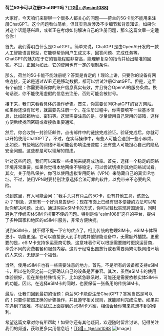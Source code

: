 **荷兰5G卡可以注册ChatGPT吗？[[TG💪+ @esim1088](https://t.me/s/esim1088)]**

大家好，今天咱们来聊聊一个很多人都关心的问题——荷兰的5G卡能不能用来注册ChatGPT。这个问题看似简单，但其实背后涉及不少细节和背景知识。如果你对这个话题感兴趣，或者正在考虑如何解决自己的注册问题，那么这篇文章一定适合你！

首先，我们得明白什么是ChatGPT。简单来说，ChatGPT是由OpenAI开发的一款人工智能语言模型，它能够帮助用户生成文本、回答问题、完成任务等。ChatGPT的魅力在于它的智能程度非常高，能理解复杂的指令并给出精准的回答。不过，正因为如此，它的使用也有一定的限制条件。

那么，荷兰的5G卡能不能注册呢？答案是肯定的！理论上讲，只要你的设备有网络连接，无论是通过WiFi还是移动数据，都可以尝试注册ChatGPT。但是，这里有个前提：你需要确保你的账户信息真实有效，并且符合OpenAI的服务条款。换句话说，你不能使用虚假的信息去注册，否则可能会被封号。

接下来，我们来看看具体的操作步骤。首先，你需要访问ChatGPT的官方网站。如果你还没有账号，就需要先注册一个。在注册过程中，你需要填写一些基本信息，比如邮箱地址、密码等。这里需要注意的是，尽量使用自己常用的邮箱，这样方便后续找回密码或者接收重要通知。

然后，你会收到一封验证邮件，点击邮件中的链接完成验证。验证完成后，你就可以开始使用ChatGPT了。不过，在实际操作中，有些人可能会遇到一些小麻烦。比如说，有些地区的网络环境可能会影响注册速度；还有些人可能担心自己的隐私安全问题。这些都是可以理解的顾虑。

针对这些问题，我们可以采取一些措施来提高成功率。首先，选择一个稳定的网络环境非常重要。如果你觉得本地网络不够稳定，可以尝试切换到其他网络试试看。其次，关于隐私保护，你可以使用虚拟专用网络（VPN）来隐藏自己的真实IP地址。不过，使用VPN时要特别注意选择合法可靠的软件，以免带来不必要的风险。

说到这里，有人可能会问：“我手头只有荷兰的5G卡，没有其他工具，该怎么办？”别急，这里有一个好消息告诉你：现在市面上已经有很多便捷的方法可以帮助你解决问题。比如，通过购买eSIM卡的方式，你可以轻松实现跨国通信，同时避免了传统实体SIM卡携带不便的问题。特别是像“esim1088”这样的平台，提供了多种国家和地区的eSIM卡服务，非常方便快捷。

说到eSIM卡，就不得不提一下它的优点了。相比传统的物理SIM卡，eSIM卡体积更小、功能更强。它可以直接嵌入到手机或其他智能设备中，无需额外插拔。更重要的是，eSIM卡支持多运营商切换，这意味着你可以根据需要随时更换运营商，享受不同的资费套餐和服务内容。这对于经常出国旅行或者需要频繁切换网络环境的人来说，无疑是一个福音。

当然，使用eSIM卡也有一些需要注意的地方。首先，不是所有的设备都支持eSIM卡，所以在购买之前一定要确认自己的设备是否兼容。其次，虽然eSIM卡的使用体验很好，但在某些特殊情况下，比如紧急联系时，可能还是需要依赖实体SIM卡的功能。因此，在选择eSIM卡的同时，也要保留一张备用的传统SIM卡。

最后，让我们回到最初的话题：荷兰5G卡能否注册ChatGPT？答案当然是可以的！只要你按照正确的步骤操作，并且遵守相关规则，就能顺利完成注册。如果实在遇到了困难，不妨试试上面提到的eSIM卡方案，相信会给你带来意想不到的便利。

希望这篇文章对你有所帮助！如果你还有其他疑问，欢迎随时留言讨论。记得关注我们的频道，获取更多实用信息哦！[[TG💪+ @esim1088](https://t.me/s/esim1088) ![Image](https://i.postimg.cc/4NQfJmqS/Snipaste-2025-05-13-00-14-12.png)]
